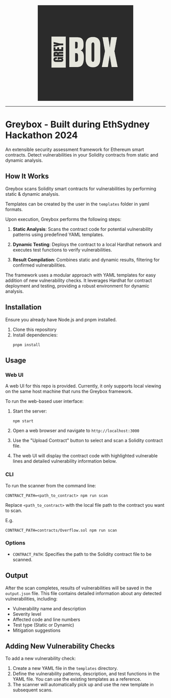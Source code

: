 <div align="center">
  <img src="logo/Greybox-darkbg.png" alt="Greybox Logo" width="300">
</div>

---

# Greybox - Built during EthSydney Hackathon 2024

An extensible security assessment framework for Ethereum smart contracts. Detect vulnerabilities in your Solidity contracts from static and dynamic analysis.

## How It Works

Greybox scans Solidity smart contracts for vulnerabilities by performing static & dynamic analysis.

Templates can be created by the user in the `templates` folder in yaml formats.

Upon execution, Greybox performs the following steps:

1. **Static Analysis**: Scans the contract code for potential vulnerability patterns using predefined YAML templates.

2. **Dynamic Testing**: Deploys the contract to a local Hardhat network and executes test functions to verify vulnerabilities.

3. **Result Compilation**: Combines static and dynamic results, filtering for confirmed vulnerabilities.

The framework uses a modular approach with YAML templates for easy addition of new vulnerability checks. It leverages Hardhat for contract deployment and testing, providing a robust environment for dynamic analysis.

## Installation

Ensure you already have Node.js and pnpm installed.

1. Clone this repository
2. Install dependencies:
   ```
   pnpm install
   ```

## Usage

### Web UI

A web UI for this repo is provided. Currently, it only supports local viewing on the same host machine that runs the Greybox framework.

To run the web-based user interface:

1. Start the server:
   ```
   npm start
   ```

2. Open a web browser and navigate to `http://localhost:3000`

3. Use the "Upload Contract" button to select and scan a Solidity contract file.

4. The web UI will display the contract code with highlighted vulnerable lines and detailed vulnerability information below.

### CLI

To run the scanner from the command line:

```
CONTRACT_PATH=<path_to_contract> npm run scan
```

Replace `<path_to_contract>` with the local file path to the contract you want to scan.

E.g.

```
CONTRACT_PATH=contracts/Overflow.sol npm run scan
```

### Options

- `CONTRACT_PATH`: Specifies the path to the Solidity contract file to be scanned.

## Output

After the scan completes, results of vulnerabilities will be saved in the `output.json` file. This file contains detailed information about any detected vulnerabilities, including:

- Vulnerability name and description
- Severity level
- Affected code and line numbers
- Test type (Static or Dynamic)
- Mitigation suggestions

## Adding New Vulnerability Checks

To add a new vulnerability check:

1. Create a new YAML file in the `templates` directory.
2. Define the vulnerability patterns, description, and test functions in the YAML file. You can use the existing templates as a reference.
3. The scanner will automatically pick up and use the new template in subsequent scans.
